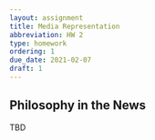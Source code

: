 ```yaml
---
layout: assignment
title: Media Representation
abbreviation: HW 2
type: homework
ordering: 1
due_date: 2021-02-07
draft: 1
---
```


## Philosophy in the News

TBD
